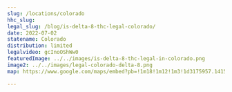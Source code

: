 ```yaml
---
slug: /locations/colorado
hhc_slug: 
legal_slug: /blog/is-delta-8-thc-legal-colorado/
date: 2022-07-02
statename: Colorado
distribution: limited
legalvideo: gcInoOShWw0
featuredImage: ../../images/is-delta-8-thc-legal-in-colorado.png
image2: ../../images/legal-colorado-delta-8.png
map: https://www.google.com/maps/embed?pb=!1m18!1m12!1m3!1d3175957.14151216!2d-107.79988552546808!3d38.980612268174625!2m3!1f0!2f0!3f0!3m2!1i1024!2i768!4f13.1!3m3!1m2!1s0x874014749b1856b7%3A0xc75483314990a7ff!2sColorado!5e0!3m2!1sen!2sus!4v1654284958415!5m2!1sen!2sus

---
```

